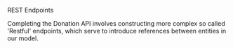 REST Endpoints

Completing the Donation API involves constructing more complex so called 'Restful' endpoints, which serve to introduce references between entities in our model.
